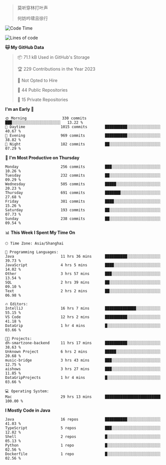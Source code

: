 > 莫听穿林打叶声
> 
> 何妨吟啸且徐行

<!-- ![Github Stats](https://github-readme-stats.vercel.app/api?username=catch6&count_private=true&show_icons=true&theme=gruvbox) -->

<!-- ![Top Langs](https://github-readme-stats.vercel.app/api/top-langs/?username=catch6&layout=compact) -->

<!--START_SECTION:waka-->
![Code Time](http://img.shields.io/badge/Code%20Time-632%20hrs%2025%20mins-blue)

![Lines of code](https://img.shields.io/badge/From%20Hello%20World%20I%27ve%20Written-9.3%20million%20lines%20of%20code-blue)

**🐱 My GitHub Data** 

> 📦 71.1 kB Used in GitHub's Storage 
 > 
> 🏆 229 Contributions in the Year 2023
 > 
> 🚫 Not Opted to Hire
 > 
> 📜 44 Public Repositories 
 > 
> 🔑 15 Private Repositories 
 > 
**I'm an Early 🐤** 

```text
🌞 Morning                330 commits         ███░░░░░░░░░░░░░░░░░░░░░░   13.22 % 
🌆 Daytime                1015 commits        ██████████░░░░░░░░░░░░░░░   40.67 % 
🌃 Evening                969 commits         ██████████░░░░░░░░░░░░░░░   38.82 % 
🌙 Night                  182 commits         ██░░░░░░░░░░░░░░░░░░░░░░░   07.29 % 
```
📅 **I'm Most Productive on Thursday** 

```text
Monday                   256 commits         ███░░░░░░░░░░░░░░░░░░░░░░   10.26 % 
Tuesday                  232 commits         ██░░░░░░░░░░░░░░░░░░░░░░░   09.29 % 
Wednesday                505 commits         █████░░░░░░░░░░░░░░░░░░░░   20.23 % 
Thursday                 691 commits         ███████░░░░░░░░░░░░░░░░░░   27.68 % 
Friday                   381 commits         ████░░░░░░░░░░░░░░░░░░░░░   15.26 % 
Saturday                 193 commits         ██░░░░░░░░░░░░░░░░░░░░░░░   07.73 % 
Sunday                   238 commits         ██░░░░░░░░░░░░░░░░░░░░░░░   09.54 % 
```


📊 **This Week I Spent My Time On** 

```text
🕑︎ Time Zone: Asia/Shanghai

💬 Programming Languages: 
Java                     11 hrs 36 mins      ██████████░░░░░░░░░░░░░░░   39.73 % 
JavaScript               4 hrs 5 mins        ████░░░░░░░░░░░░░░░░░░░░░   14.02 % 
Other                    3 hrs 57 mins       ███░░░░░░░░░░░░░░░░░░░░░░   13.54 % 
SQL                      2 hrs 39 mins       ██░░░░░░░░░░░░░░░░░░░░░░░   09.10 % 
Text                     2 hrs 2 mins        ██░░░░░░░░░░░░░░░░░░░░░░░   06.98 % 

🔥 Editors: 
IntelliJ                 16 hrs 7 mins       ██████████████░░░░░░░░░░░   55.15 % 
VS Code                  12 hrs 2 mins       ██████████░░░░░░░░░░░░░░░   41.18 % 
DataGrip                 1 hr 4 mins         █░░░░░░░░░░░░░░░░░░░░░░░░   03.66 % 

🐱‍💻 Projects: 
dh-smartzone-backend     11 hrs 17 mins      ██████████░░░░░░░░░░░░░░░   38.63 % 
Unknown Project          6 hrs 2 mins        █████░░░░░░░░░░░░░░░░░░░░   20.68 % 
music-bridge             3 hrs 43 mins       ███░░░░░░░░░░░░░░░░░░░░░░   12.75 % 
aishows                  3 hrs 27 mins       ███░░░░░░░░░░░░░░░░░░░░░░   11.85 % 
DataGripProjects         1 hr 4 mins         █░░░░░░░░░░░░░░░░░░░░░░░░   03.66 % 

💻 Operating System: 
Mac                      29 hrs 13 mins      █████████████████████████   100.00 % 
```

**I Mostly Code in Java** 

```text
Java                     16 repos            ██████████░░░░░░░░░░░░░░░   41.03 % 
TypeScript               5 repos             ███░░░░░░░░░░░░░░░░░░░░░░   12.82 % 
Shell                    2 repos             █░░░░░░░░░░░░░░░░░░░░░░░░   05.13 % 
Python                   1 repo              █░░░░░░░░░░░░░░░░░░░░░░░░   02.56 % 
Dockerfile               1 repo              █░░░░░░░░░░░░░░░░░░░░░░░░   02.56 % 
```




<!--END_SECTION:waka-->
